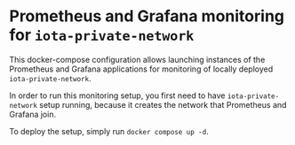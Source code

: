 # Prometheus and Grafana monitoring for `iota-private-network`

This docker-compose configuration allows launching instances of the Prometheus and Grafana applications for monitoring of locally deployed `iota-private-network`.

In order to run this monitoring setup, you first need to have `iota-private-network` setup running, because it creates the network that Prometheus and Grafana join. 

To deploy the setup, simply run `docker compose up -d`. 
